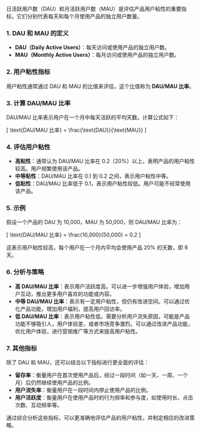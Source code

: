 日活跃用户数（DAU）和月活跃用户数（MAU）是评估产品用户粘性的重要指标。它们分别代表每天和每个月使用产品的独立用户数量。

### 1. DAU 和 MAU 的定义
- **DAU（Daily Active Users）**：每天访问或使用产品的独立用户数。
- **MAU（Monthly Active Users）**：每月访问或使用产品的独立用户数。

### 2. 用户粘性指标
用户粘性通常通过 DAU 和 MAU 的比值来评估，这个比值称为 **DAU/MAU 比率**。

### 3. 计算 DAU/MAU 比率
DAU/MAU 比率表示用户在一个月中每天活跃的平均天数。计算公式如下：

\[ \text{DAU/MAU 比率} = \frac{\text{DAU}}{\text{MAU}} \]

### 4. 评估用户粘性
- **高粘性**：通常认为 DAU/MAU 比率在 0.2（20%）以上，表明产品的用户粘性较高。用户频繁使用该产品。
- **中等粘性**：DAU/MAU 比率在 0.1 到 0.2 之间，表示用户粘性中等。
- **低粘性**：DAU/MAU 比率低于 0.1，表示用户粘性较低。用户可能不经常使用该产品。

### 5. 示例
假设一个产品的 DAU 为 10,000，MAU 为 50,000，则 DAU/MAU 比率为：

\[ \text{DAU/MAU 比率} = \frac{10,000}{50,000} = 0.2 \]

这表示用户粘性较高，每个用户在一个月内平均会使用产品 20% 的天数，即 6 天。

### 6. 分析与策略
- **高 DAU/MAU 比率**：表示用户活跃度高。可以进一步增强用户体验，增加用户互动，推出更多用户喜欢的功能或内容。
- **中等 DAU/MAU 比率**：表示有一定用户粘性，但仍有改进空间。可以通过优化产品功能，增加用户福利，提高用户回访率。
- **低 DAU/MAU 比率**：表示用户粘性低。需要分析用户流失原因，可能是产品功能不够吸引人，用户体验差，或者市场竞争激烈。可以通过改进产品功能，优化用户体验，进行营销推广等方式来提高用户粘性。

### 7. 其他指标
除了 DAU 和 MAU，还可以结合以下指标进行更全面的评估：
- **留存率**：衡量用户在首次使用产品后，经过一段时间（如一天、一周、一个月）后仍然继续使用产品的比例。
- **用户流失率**：衡量用户在一段时间内停止使用产品的比例。
- **用户活跃度**：衡量用户在使用产品时的行为频率和参与度，如使用时长、点击次数、互动频率等。

通过综合分析这些指标，可以更准确地评估产品的用户粘性，并制定相应的改进策略。
